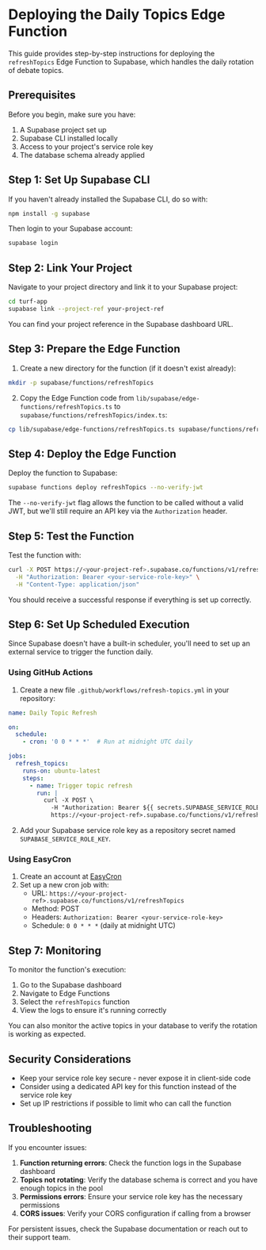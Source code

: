 # Deploying the Daily Topics Edge Function

This guide provides step-by-step instructions for deploying the `refreshTopics` Edge Function to Supabase, which handles the daily rotation of debate topics.

## Prerequisites

Before you begin, make sure you have:

1. A Supabase project set up
2. Supabase CLI installed locally
3. Access to your project's service role key
4. The database schema already applied

## Step 1: Set Up Supabase CLI

If you haven't already installed the Supabase CLI, do so with:

```bash
npm install -g supabase
```

Then login to your Supabase account:

```bash
supabase login
```

## Step 2: Link Your Project

Navigate to your project directory and link it to your Supabase project:

```bash
cd turf-app
supabase link --project-ref your-project-ref
```

You can find your project reference in the Supabase dashboard URL.

## Step 3: Prepare the Edge Function

1. Create a new directory for the function (if it doesn't exist already):

```bash
mkdir -p supabase/functions/refreshTopics
```

2. Copy the Edge Function code from `lib/supabase/edge-functions/refreshTopics.ts` to `supabase/functions/refreshTopics/index.ts`:

```bash
cp lib/supabase/edge-functions/refreshTopics.ts supabase/functions/refreshTopics/index.ts
```

## Step 4: Deploy the Edge Function

Deploy the function to Supabase:

```bash
supabase functions deploy refreshTopics --no-verify-jwt
```

The `--no-verify-jwt` flag allows the function to be called without a valid JWT, but we'll still require an API key via the `Authorization` header.

## Step 5: Test the Function

Test the function with:

```bash
curl -X POST https://<your-project-ref>.supabase.co/functions/v1/refreshTopics \
  -H "Authorization: Bearer <your-service-role-key>" \
  -H "Content-Type: application/json"
```

You should receive a successful response if everything is set up correctly.

## Step 6: Set Up Scheduled Execution

Since Supabase doesn't have a built-in scheduler, you'll need to set up an external service to trigger the function daily.

### Using GitHub Actions

1. Create a new file `.github/workflows/refresh-topics.yml` in your repository:

```yaml
name: Daily Topic Refresh

on:
  schedule:
    - cron: '0 0 * * *'  # Run at midnight UTC daily

jobs:
  refresh_topics:
    runs-on: ubuntu-latest
    steps:
      - name: Trigger topic refresh
        run: |
          curl -X POST \
            -H "Authorization: Bearer ${{ secrets.SUPABASE_SERVICE_ROLE_KEY }}" \
            https://<your-project-ref>.supabase.co/functions/v1/refreshTopics
```

2. Add your Supabase service role key as a repository secret named `SUPABASE_SERVICE_ROLE_KEY`.

### Using EasyCron

1. Create an account at [EasyCron](https://www.easycron.com/)
2. Set up a new cron job with:
   - URL: `https://<your-project-ref>.supabase.co/functions/v1/refreshTopics`
   - Method: POST
   - Headers: `Authorization: Bearer <your-service-role-key>`
   - Schedule: `0 0 * * *` (daily at midnight UTC)

## Step 7: Monitoring

To monitor the function's execution:

1. Go to the Supabase dashboard
2. Navigate to Edge Functions
3. Select the `refreshTopics` function
4. View the logs to ensure it's running correctly

You can also monitor the active topics in your database to verify the rotation is working as expected.

## Security Considerations

- Keep your service role key secure - never expose it in client-side code
- Consider using a dedicated API key for this function instead of the service role key
- Set up IP restrictions if possible to limit who can call the function

## Troubleshooting

If you encounter issues:

1. **Function returning errors**: Check the function logs in the Supabase dashboard
2. **Topics not rotating**: Verify the database schema is correct and you have enough topics in the pool
3. **Permissions errors**: Ensure your service role key has the necessary permissions
4. **CORS issues**: Verify your CORS configuration if calling from a browser

For persistent issues, check the Supabase documentation or reach out to their support team. 